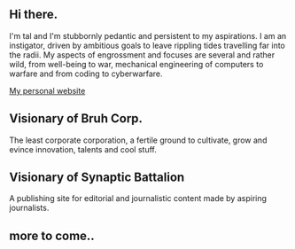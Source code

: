 ## Hi there.

I'm tal and I'm stubbornly pedantic and persistent to my aspirations. I am an instigator, driven by ambitious goals to leave rippling tides travelling far into the radii. My aspects of engrossment and focuses are several and rather wild, from well-being to war, mechanical engineering of computers to warfare and from coding to cyberwarfare. 

[My personal website](https://talha-ijaz-qureshi.github.io/personalsite/)

## Visionary of Bruh Corp.
The least corporate corporation, a fertile ground to cultivate, grow and evince innovation, talents and cool stuff.

## Visionary of Synaptic Battalion
A publishing site for editorial and journalistic content made by aspiring journalists.

## more to come..